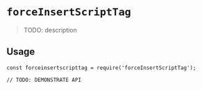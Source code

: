 # `forceInsertScriptTag`

> TODO: description

## Usage

```
const forceinsertscripttag = require('forceInsertScriptTag');

// TODO: DEMONSTRATE API
```
